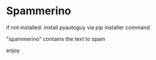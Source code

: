 # Spammerino

if not installed: install pyautoguy via pip installer command

"spammerino" contains the text to spam

enjoy
